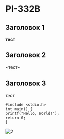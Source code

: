 # PI-332B

## Заголовок 1 

**тест**

## Заголовок 2 

~тест~

## Заголовок 3 

_тест_

```
#include <stdio.h>
int main() {
printf("Hello, World!");
return 0;
}
```
![2](https://github.com/user-attachments/assets/a70ee715-0fef-4ce2-9ce1-13f9e8a95275)
